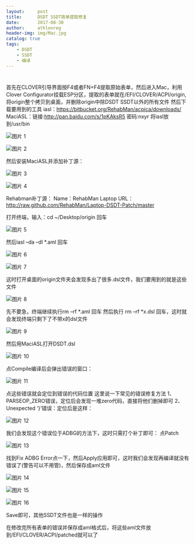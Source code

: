 ```yaml
---
layout:     post
title:      DSDT SSDT简单提取修复
date:       2017-08-30
author:     athlonreg
header-img: img/Mac.jpg
catalog: true
tags:
    - DSDT
    - SSDT
    - 编译
---
```


# 
首先在CLOVER引导界面按F4或者FN+F4提取原始表单，然后进入Mac，利用Clover Configurator挂载ESP分区，提取的表单就在/EFI/CLOVER/ACPI/origin,将origin整个拷贝到桌面，并删除origin中除DSDT SSDT以外的所有文件
然后下载要用到的工具
iasl：https://bitbucket.org/RehabMan/acpica/downloads/
MaciASL：链接:http://pan.baidu.com/s/1pKAksR5  密码:nxyr
将iasl放到/usr/bin

![图片 1](/images/%E5%9B%BE%E7%89%87%201-1.png)

![图片 2](/images/%E5%9B%BE%E7%89%87%202-2.png)

然后安装MaciASL并添加补丁源：

![图片 3](/images/%E5%9B%BE%E7%89%87%203-1.png)

![图片 4](/images/%E5%9B%BE%E7%89%87%204-1.png)

Rehabman补丁源：
Name：RehabMan Laptop 
URL：http://raw.github.com/RehabMan/Laptop-DSDT-Patch/master

打开终端，输入：cd ~/Desktop/origin 回车

![图片 5](/images/%E5%9B%BE%E7%89%87%205-1.png)

然后iasl –da –dl *.aml 回车

![图片 6](/images/%E5%9B%BE%E7%89%87%206-1.png)

![图片 7](/images/%E5%9B%BE%E7%89%87%207-1.png)

这时打开桌面的origin文件夹会发现多出了很多.dsl文件，我们要用到的就是这些文件

![图片 8](/images/%E5%9B%BE%E7%89%87%208-1.png)

先不要急，终端继续执行rm –rf *.aml 回车
然后执行 rm –rf *x.dsl 回车，这时就会发现终端只剩下了不带x的dsl文件

![图片 9](/images/%E5%9B%BE%E7%89%87%209-1.png)

然后用MaciASL打开DSDT.dsl

![图片 10](/images/%E5%9B%BE%E7%89%87%2010-1.png)

点Compile编译后会弹出错误的窗口：

![图片 11](/images/%E5%9B%BE%E7%89%87%2011-1.png)

点这些错误就会定位到错误的代码位置
这里说一下常见的错误修复方法
1、PARSEOP_ZERO错误，定位后会发现一堆zero代码，直接将他们删掉即可
2、Unexpected ‘}’错误：定位后是这样：

![图片 12](/images/%E5%9B%BE%E7%89%87%2012-1.png)

我们会发现这个错误位于ADBG的方法下，这时只需打个补丁即可：
点Patch

![图片 13](/images/%E5%9B%BE%E7%89%87%2013-1.png)

找到Fix ADBG Error点一下，然后Apply应用即可，这时我们会发现再编译就没有错误了(警告可以不用管)，然后保存成aml文件

![图片 14](/images/%E5%9B%BE%E7%89%87%2014-1.png)

![图片 15](/images/%E5%9B%BE%E7%89%87%2015-1.png)

![图片 16](/images/%E5%9B%BE%E7%89%87%2016-1.png)

Save即可，其他SSDT文件也是一样的操作

在修改完所有表单的错误并保存成aml格式后，将这些aml文件放到/EFI/CLOVER/ACPI/patched就可以了


